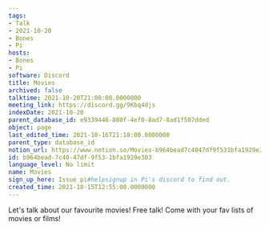 ```yaml
---
tags:
- Talk
- 2021-10-20
- Bones
- Pi
hosts:
- Bones
- Pi
software: Discord
title: Movies
archived: false
talktime: 2021-10-20T21:00:00.0000000
meeting_link: https://discord.gg/9Kbq4djs
indexDate: 2021-10-20
parent_database_id: e9339446-880f-4ef0-8ad7-8ad1f507dded
object: page
last_edited_time: 2021-10-16T21:18:00.0000000
parent_type: database_id
notion_url: https://www.notion.so/Movies-b964bead7c4047df9f531bfa1929e303
id: b964bead-7c40-47df-9f53-1bfa1929e303
language_level: No limit
name: Movies
sign_up_here: Issue pi#helpsignup in Pi's discord to find out.
created_time: 2021-10-15T12:55:00.0000000
---
```


Let's talk about our favourite movies!
Free talk! Come with your fav lists of movies or films!


